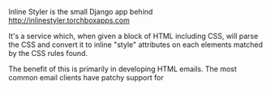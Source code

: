 Inline Styler is the small Django app behind http://inlinestyler.torchboxapps.com

It's a service which, when given a block of HTML including CSS, will parse the CSS and convert it to inline "style" attributes on each elements matched by the CSS rules found.

The benefit of this is primarily in developing HTML emails. The most common email clients have patchy support for <style> or <link> elements, but do on the whole support a varied set of CSS properties. Its therefore necessary to instead define styles in "style" attributes on each of the elements themselves, which is tedious for anything but the simplest of emails and introduces significant code maintenance problems. The Inline Styler frees up the developer to write CSS in less tedious/more maintainable ways: using proper selectors and rules, grouped in either a stylesheet or a <style> block. The Inline Styler converts these rules into the inline "style" attributes for you.

Additionally, among the email clients who do support CSS, support for individual CSS properties is variable. The Inline Styler will analyse your CSS and estimate a compatibility rating across all the email clients as a whole, alerting you to any particular properties likely to reduce compatibility.

You can see a working example of this service at http://inlinestyler.torchboxapps.com.

To use this app, CSS to be "inlined" must be presented in the HTML either
* linked absolutely e.g <link rel="stylesheet" href="http://mysite.com/styles.css" /> or
* provided in a <style> block in the <head> of the HTML, without @imports

Python requirements:
* lxml: http://lxml.de/
* cssutils: http://pypi.python.org/pypi/cssutils

Other requirements:
* css_compliance.csv: generated by hand from the "complete guide" Excel spreadsheet from Campaign Monitor http://www.campaignmonitor.com/css/. This requires periodic updates as campaign monitor release updates to their spreadsheet. If you edit the existing css_compliance.csv and compare it to the Excel spreadsheet you download from CM, the essential differences are that the XLS has been stripped of formatting, blank lines or duplicate groups of selector/element information.

Support:
Inline Styler was written several years ago partly as a personal "Hello World" experiment to learn Django/Python. I welcome anyone willing to fork and contribute to the code, but unfortunately I don't have a great deal of time to maintain this myself - for example updating the css compliance CSV. I'm instead releasing it to the public after many requests for the source.

Questions/Discussion:
* Find me on twitter at @davecranwell
